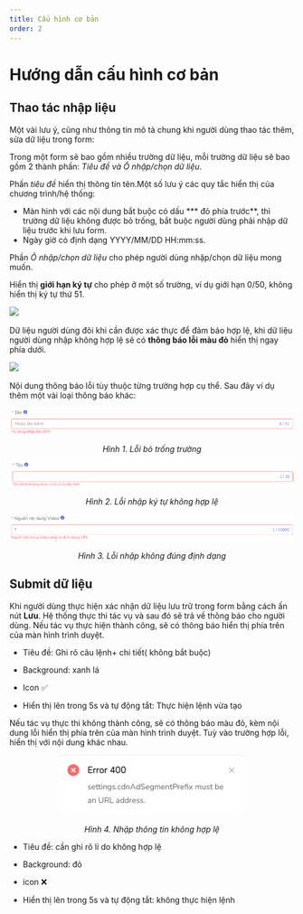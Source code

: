 ```yaml
---
title: Cấu hình cơ bản
order: 2
---
```

# Hướng dẫn cấu hình cơ bản
## Thao tác nhập liệu
Một vài lưu ý, cũng như thông tin mô tả chung khi người dùng thao tác thêm, sửa dữ liệu trong form:


Trong một form sẽ bao gồm nhiều trường dữ liệu, mỗi trường dữ liệu sẽ bao gồm 2 thành phần: *Tiêu đề và Ô nhập/chọn dữ liệu*.

Phần *tiêu đề* hiển thị thông tin tên.Một số lưu ý các quy tắc hiển thị của chương trình/hệ thống: 

- Màn hình với các nội dung bắt buộc có dấu *** đỏ phía trước**, thì trường dữ liệu không được bỏ trống, bắt buộc người dùng phải nhập dữ liệu trước khi lưu form.
- Ngày giờ có định dạng YYYY/MM/DD HH:mm:ss.

Phần *Ô nhập/chọn dữ liệu* cho phép người dùng nhập/chọn dữ liệu mong muốn. 

Hiển thị **giới hạn ký tự** cho phép ở một số trường, ví dụ giới hạn 0/50, không hiển thị ký tự thứ 51.

 ![](..\images\Limit_field.png)

Dữ liệu người dùng đôi khi cần được xác thực để đảm bảo hợp lệ, khi dữ liệu người dùng nhập không hợp lệ sẽ có **thông báo lỗi màu đỏ** hiển thị ngay phía dưới.

![](..\images\error_field1.png)

Nội dung thông báo lỗi tùy thuộc từng trường hợp cụ thể. Sau đây ví dụ thêm một vài loại thông báo khác:
<center>

![](../image/error-field1.png)

*Hình 1. Lỗi bỏ trống trường* 

![](../image/error-field2.png)

*Hình 2. Lỗi nhập ký tự không hợp lệ* 

![](../image/error-field3.png)

*Hình 3. Lỗi nhập không đúng định dạng* 


</center>

## Submit dữ liệu
Khi người dùng thực hiện xác nhận dữ liệu lưu trữ trong form bằng cách ấn nút **Lưu**. Hệ thống thực thi tác vụ và sau đó sẽ trả về thông báo cho người dùng.
Nếu tác vụ thực hiện thành công, sẽ có thông báo hiển thị phía trên của màn hình trình duyệt.

* Tiêu đề: Ghi rõ câu lệnh+ chi tiết( không bắt buộc)

* Background: xanh lá

* Icon :white_check_mark:

* Hiển thị lên trong 5s và tự động tắt: Thực hiện lệnh vừa tạo

Nếu tác vụ thực thi không thành công, sẽ có thông báo màu đỏ, kèm nội dung lỗi hiển thị phía trên của màn hình trình duyệt. Tuỳ vào trường hợp lỗi, hiển thị với nội dung khác nhau.
<center>

![](../image/data-invalid.png)

*Hình 4. Nhập thông tin không hợp lệ* 
</center>

* Tiêu đề: cần ghi rõ lí do không hợp lệ

* Background: đỏ

* icon :x:

* Hiển thị lên trong 5s và tự động tắt: không thực hiện lệnh

